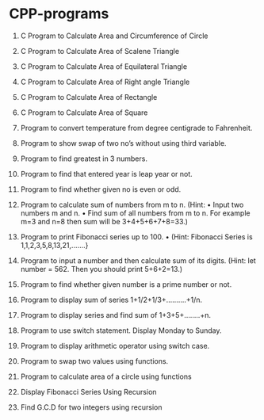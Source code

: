 # CPP-programs

1)	C Program to Calculate Area and Circumference of Circle 
2)	C Program to Calculate Area of Scalene Triangle 
3)	C Program to Calculate Area of Equilateral Triangle 
4)	C Program to Calculate Area of Right angle Triangle 
5)	C Program to Calculate Area of Rectangle 
6)	C Program to Calculate Area of Square
7)	Program to convert temperature from degree centigrade to Fahrenheit.
8)	Program to show swap of two no’s without using third variable.
9)	Program to find greatest in 3 numbers.
10)	Program to find that entered year is leap year or not.
11)	Program to find whether given no is even or odd.
12)	Program to calculate sum of numbers from m to n.
(Hint: •	Input two numbers m and n.
•	Find sum of all numbers from m to n.
For example m=3 and n=8 then sum will be 3+4+5+6+7+8=33.)

13)	Program to print Fibonacci series up to 100.
•	(Hint: Fibonacci Series is 1,1,2,3,5,8,13,21,…….}

14)	Program to input a number and then calculate sum of its digits.
(Hint:  let number = 562.
Then you should print 5+6+2=13.)

15)	Program to find whether given number is a prime number or not.
16)	Program to display sum of series 1+1/2+1/3+……….+1/n. 
17)	Program to display series and find sum of 1+3+5+……..+n.
18)	Program to use switch statement. Display Monday to Sunday.
19)	Program to display arithmetic operator using switch case.
20) Program to swap two values using functions.
21) Program to calculate area of a circle using functions
22) Display Fibonacci Series Using Recursion
23) Find G.C.D for two integers using recursion



